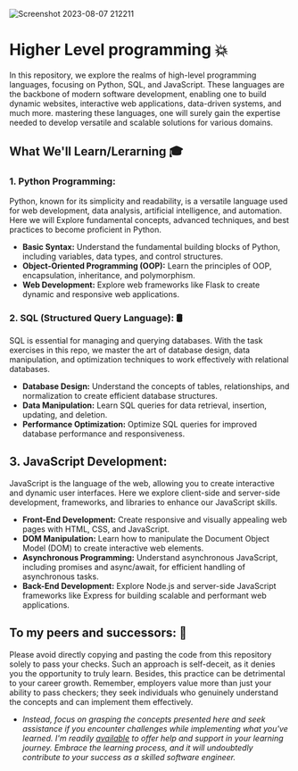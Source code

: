 ![Screenshot 2023-08-07 212211](https://github.com/El-gibbor/alx-higher_level_programming/assets/107848793/89587191-b49e-460e-a331-7fc1ca3067b8)  
# Higher Level programming 💥  
In this repository, we explore the realms of high-level programming languages, focusing on Python, SQL, and JavaScript. These languages are the backbone of modern software development, enabling one to build dynamic websites, interactive web applications, data-driven systems, and much more. mastering these languages, one will surely gain the expertise needed to develop versatile and scalable solutions for various domains.  
## What We'll Learn/Lerarning 🎓
### 1. Python Programming: 
Python, known for its simplicity and readability, is a versatile language used for web development, data analysis, artificial intelligence, and automation. Here we will Explore fundamental concepts, advanced techniques, and best practices to become proficient in Python.   
- **Basic Syntax:** Understand the fundamental building blocks of Python, including variables, data types, and control structures.  
- **Object-Oriented Programming (OOP):** Learn the principles of OOP, encapsulation, inheritance, and polymorphism.  
- **Web Development:** Explore web frameworks like Flask to create dynamic and responsive web applications.
### 2. SQL (Structured Query Language): 🛢
SQL is essential for managing and querying databases. With the task exercises in this repo, we master the art of database design, data manipulation, and optimization techniques to work effectively with relational databases.  
- **Database Design:** Understand the concepts of tables, relationships, and normalization to create efficient database structures.  
- **Data Manipulation:** Learn SQL queries for data retrieval, insertion, updating, and deletion.  
- **Performance Optimization:** Optimize SQL queries for improved database performance and responsiveness.
## 3. JavaScript Development:
JavaScript is the language of the web, allowing you to create interactive and dynamic user interfaces. Here we explore client-side and server-side development, frameworks, and libraries to enhance our JavaScript skills.  
- **Front-End Development:** Create responsive and visually appealing web pages with HTML, CSS, and JavaScript.  
- **DOM Manipulation:** Learn how to manipulate the Document Object Model (DOM) to create interactive web elements.  
- **Asynchronous Programming:** Understand asynchronous JavaScript, including promises and async/await, for efficient handling of asynchronous tasks.  
- **Back-End Development:** Explore Node.js and server-side JavaScript frameworks like Express for building scalable and performant web applications.
## To my peers and successors: 🚫
Please avoid directly copying and pasting the code from this repository solely to pass your checks. Such an approach is self-deceit, as it denies you the opportunity to truly learn. Besides, this practice can be detrimental to your career growth. Remember, employers value more than just your ability to pass checkers; they seek individuals who genuinely understand the concepts and can implement them effectively.  
  
- _Instead, focus on grasping the concepts presented here and seek assistance if you encounter challenges while implementing what you've learned. I'm readily [available](www.twitter.com/Chi_Elgibbor) to offer help and support in your learning journey. Embrace the learning process, and it will undoubtedly contribute to your success as a skilled software engineer._ 
